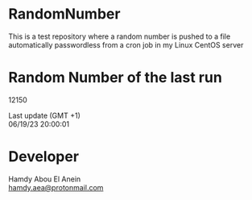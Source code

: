 # RandomNumber    
This is a test repository where a random number is pushed to a file automatically passwordless from a cron job in my Linux CentOS server    
# Random Number of the last run   
12150
      
Last update (GMT +1)    
06/19/23 20:00:01
# Developer    
Hamdy Abou El Anein   
hamdy.aea@protonmail.com
